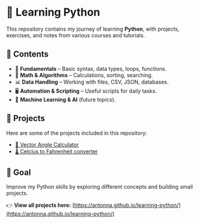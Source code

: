 # 🐍 Learning Python

This repository contains my journey of learning **Python**, with projects, exercises, and notes from various courses and tutorials.

## 📂 Contents
- 📝 **Fundamentals** – Basic syntax, data types, loops, functions.  
- 🔢 **Math & Algorithms** – Calculations, sorting, searching.  
- 📊 **Data Handling** – Working with files, CSV, JSON, databases.  
- 🖥 **Automation & Scripting** – Useful scripts for daily tasks.  
- 🤖 **Machine Learning & AI** (future topics).  

## 🚀 Projects
Here are some of the projects included in this repository:  
- [📐 Vector Angle Calculator](./vector-angle-calculator/)
- [🌡️ Celcius to Fahrenheit converter](./celsius_to_fahrenheit/)

## 🎯 Goal
Improve my Python skills by exploring different concepts and building small projects.

👉 **View all projects here:** [https://antonna.github.io/learning-python/](https://antonna.github.io/learning-python/)

